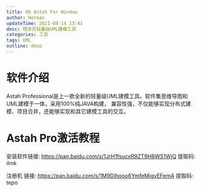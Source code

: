 ```yaml
---
title: 05 Astah For Window
author: Herman
updateTime: 2021-08-14 13:41
desc: 程序员轻量级UML建模工具
categories: 工具
tags: UML
outline: deep
---
```


# 软件介绍
Astah Professional是上一款全新的轻量级UML建模工具。软件集思维导图和UML建模于一体，采用100%纯JAVA构建， 兼容性强，不仅能够实现分布式建模、项目合并，还能够实现和其它建模工具的交互。

# Astah Pro激活教程



安装软件链接: https://pan.baidu.com/s/1JrH1fsucxR9ZT9H8WS1WjQ 提取码: ilmk

注册机 链接: https://pan.baidu.com/s/1M9Dihqoo6YmfeMjgvEFemA 提取码: tepo
